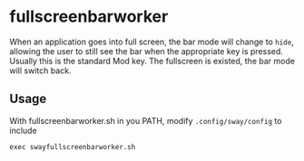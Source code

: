 # fullscreenbarworker
When an application goes into full screen, the bar mode will change to `hide`, allowing the user to still see the bar when the appropriate key is pressed. Usually this is the standard Mod key.
The fullscreen is existed, the bar mode will switch back.

## Usage
With fullscreenbarworker.sh in you PATH, modify `.config/sway/config` to include
```
exec swayfullscreenbarworker.sh
```

